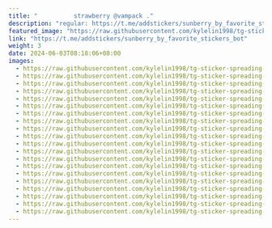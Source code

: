 ```yaml
---
title: "‌‌ ‌ ‌ ‌    ‌ ‌ ‌ strawberry @vampack ."
description: "regular: https://t.me/addstickers/sunberry_by_favorite_stickers_bot"
featured_image: "https://raw.githubusercontent.com/kylelin1998/tg-sticker-spreading-worldwide-images/main/img/98a1309f-f09b-4307-85d8-72e1e795a9fd.jpg"
link: "https://t.me/addstickers/sunberry_by_favorite_stickers_bot"
weight: 3
date: 2024-06-03T08:18:06+08:00
images:
  - https://raw.githubusercontent.com/kylelin1998/tg-sticker-spreading-worldwide-images/main/img/98a1309f-f09b-4307-85d8-72e1e795a9fd.jpg
  - https://raw.githubusercontent.com/kylelin1998/tg-sticker-spreading-worldwide-images/main/img/158d234c-1272-46e6-9e3b-08d4919456da.jpg
  - https://raw.githubusercontent.com/kylelin1998/tg-sticker-spreading-worldwide-images/main/img/dc6ad5ce-5e39-4aac-bd23-8758a2668b54.jpg
  - https://raw.githubusercontent.com/kylelin1998/tg-sticker-spreading-worldwide-images/main/img/a174e996-0b1a-4345-a235-f4c75d06facb.jpg
  - https://raw.githubusercontent.com/kylelin1998/tg-sticker-spreading-worldwide-images/main/img/84ed2444-4d95-4ae3-b855-4f03b7380cda.jpg
  - https://raw.githubusercontent.com/kylelin1998/tg-sticker-spreading-worldwide-images/main/img/1527059c-ba4a-4c7b-a92d-7ddcd95e3970.jpg
  - https://raw.githubusercontent.com/kylelin1998/tg-sticker-spreading-worldwide-images/main/img/8b4bec09-c862-4a65-b0d5-465ca162ed0e.jpg
  - https://raw.githubusercontent.com/kylelin1998/tg-sticker-spreading-worldwide-images/main/img/90256a70-1c94-4b16-b385-19bbdcfd3184.jpg
  - https://raw.githubusercontent.com/kylelin1998/tg-sticker-spreading-worldwide-images/main/img/70f2a5d4-1cc9-40af-bc11-d54909d3008a.jpg
  - https://raw.githubusercontent.com/kylelin1998/tg-sticker-spreading-worldwide-images/main/img/abac75fc-c1b8-47a8-9bd7-ccdf7c01d06f.jpg
  - https://raw.githubusercontent.com/kylelin1998/tg-sticker-spreading-worldwide-images/main/img/8b166281-eda4-453f-834a-afb5077806ba.jpg
  - https://raw.githubusercontent.com/kylelin1998/tg-sticker-spreading-worldwide-images/main/img/f2a08093-97a6-4982-a490-ec9ac7b8ad7c.jpg
  - https://raw.githubusercontent.com/kylelin1998/tg-sticker-spreading-worldwide-images/main/img/2ee1b7c4-5aa4-4941-a32b-dd1006d2f380.jpg
  - https://raw.githubusercontent.com/kylelin1998/tg-sticker-spreading-worldwide-images/main/img/a7aa9901-5f0c-47d3-a8b6-ad3872a37778.jpg
  - https://raw.githubusercontent.com/kylelin1998/tg-sticker-spreading-worldwide-images/main/img/6addf93d-ea46-471b-8593-c1b6ea525683.jpg
  - https://raw.githubusercontent.com/kylelin1998/tg-sticker-spreading-worldwide-images/main/img/6d987452-342a-4807-947a-63ed551a5aa8.jpg
  - https://raw.githubusercontent.com/kylelin1998/tg-sticker-spreading-worldwide-images/main/img/404ffa6a-e619-4661-a47b-68eab1797cc0.jpg
  - https://raw.githubusercontent.com/kylelin1998/tg-sticker-spreading-worldwide-images/main/img/b2906d71-8b1b-4482-ae40-6a8e663cb13e.jpg
  - https://raw.githubusercontent.com/kylelin1998/tg-sticker-spreading-worldwide-images/main/img/7b1b74c4-39e1-465a-90a9-06b3b555a0d2.jpg
  - https://raw.githubusercontent.com/kylelin1998/tg-sticker-spreading-worldwide-images/main/img/cec3bbfa-d115-4b50-a4e6-8b8c06e66a5f.jpg
---
```

